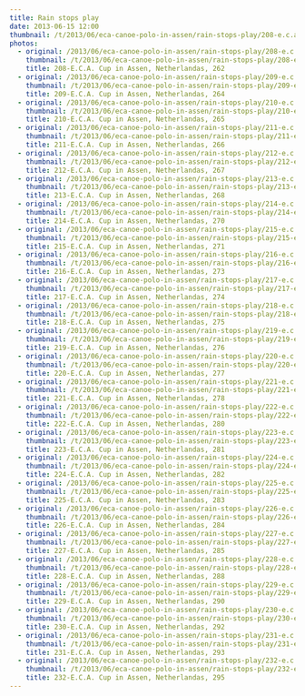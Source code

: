 ```yaml
---
title: Rain stops play
date: 2013-06-15 12:00
thumbnail: /t/2013/06/eca-canoe-polo-in-assen/rain-stops-play/208-e.c.a.-cup-in-assen-netherlandas-262.jpg
photos:
  - original: /2013/06/eca-canoe-polo-in-assen/rain-stops-play/208-e.c.a.-cup-in-assen-netherlandas-262.jpg
    thumbnail: /t/2013/06/eca-canoe-polo-in-assen/rain-stops-play/208-e.c.a.-cup-in-assen-netherlandas-262.jpg
    title: 208-E.C.A. Cup in Assen, Netherlandas, 262
  - original: /2013/06/eca-canoe-polo-in-assen/rain-stops-play/209-e.c.a.-cup-in-assen-netherlandas-264.jpg
    thumbnail: /t/2013/06/eca-canoe-polo-in-assen/rain-stops-play/209-e.c.a.-cup-in-assen-netherlandas-264.jpg
    title: 209-E.C.A. Cup in Assen, Netherlandas, 264
  - original: /2013/06/eca-canoe-polo-in-assen/rain-stops-play/210-e.c.a.-cup-in-assen-netherlandas-265.jpg
    thumbnail: /t/2013/06/eca-canoe-polo-in-assen/rain-stops-play/210-e.c.a.-cup-in-assen-netherlandas-265.jpg
    title: 210-E.C.A. Cup in Assen, Netherlandas, 265
  - original: /2013/06/eca-canoe-polo-in-assen/rain-stops-play/211-e.c.a.-cup-in-assen-netherlandas-266.jpg
    thumbnail: /t/2013/06/eca-canoe-polo-in-assen/rain-stops-play/211-e.c.a.-cup-in-assen-netherlandas-266.jpg
    title: 211-E.C.A. Cup in Assen, Netherlandas, 266
  - original: /2013/06/eca-canoe-polo-in-assen/rain-stops-play/212-e.c.a.-cup-in-assen-netherlandas-267.jpg
    thumbnail: /t/2013/06/eca-canoe-polo-in-assen/rain-stops-play/212-e.c.a.-cup-in-assen-netherlandas-267.jpg
    title: 212-E.C.A. Cup in Assen, Netherlandas, 267
  - original: /2013/06/eca-canoe-polo-in-assen/rain-stops-play/213-e.c.a.-cup-in-assen-netherlandas-268.jpg
    thumbnail: /t/2013/06/eca-canoe-polo-in-assen/rain-stops-play/213-e.c.a.-cup-in-assen-netherlandas-268.jpg
    title: 213-E.C.A. Cup in Assen, Netherlandas, 268
  - original: /2013/06/eca-canoe-polo-in-assen/rain-stops-play/214-e.c.a.-cup-in-assen-netherlandas-270.jpg
    thumbnail: /t/2013/06/eca-canoe-polo-in-assen/rain-stops-play/214-e.c.a.-cup-in-assen-netherlandas-270.jpg
    title: 214-E.C.A. Cup in Assen, Netherlandas, 270
  - original: /2013/06/eca-canoe-polo-in-assen/rain-stops-play/215-e.c.a.-cup-in-assen-netherlandas-271.jpg
    thumbnail: /t/2013/06/eca-canoe-polo-in-assen/rain-stops-play/215-e.c.a.-cup-in-assen-netherlandas-271.jpg
    title: 215-E.C.A. Cup in Assen, Netherlandas, 271
  - original: /2013/06/eca-canoe-polo-in-assen/rain-stops-play/216-e.c.a.-cup-in-assen-netherlandas-273.jpg
    thumbnail: /t/2013/06/eca-canoe-polo-in-assen/rain-stops-play/216-e.c.a.-cup-in-assen-netherlandas-273.jpg
    title: 216-E.C.A. Cup in Assen, Netherlandas, 273
  - original: /2013/06/eca-canoe-polo-in-assen/rain-stops-play/217-e.c.a.-cup-in-assen-netherlandas-274.jpg
    thumbnail: /t/2013/06/eca-canoe-polo-in-assen/rain-stops-play/217-e.c.a.-cup-in-assen-netherlandas-274.jpg
    title: 217-E.C.A. Cup in Assen, Netherlandas, 274
  - original: /2013/06/eca-canoe-polo-in-assen/rain-stops-play/218-e.c.a.-cup-in-assen-netherlandas-275.jpg
    thumbnail: /t/2013/06/eca-canoe-polo-in-assen/rain-stops-play/218-e.c.a.-cup-in-assen-netherlandas-275.jpg
    title: 218-E.C.A. Cup in Assen, Netherlandas, 275
  - original: /2013/06/eca-canoe-polo-in-assen/rain-stops-play/219-e.c.a.-cup-in-assen-netherlandas-276.jpg
    thumbnail: /t/2013/06/eca-canoe-polo-in-assen/rain-stops-play/219-e.c.a.-cup-in-assen-netherlandas-276.jpg
    title: 219-E.C.A. Cup in Assen, Netherlandas, 276
  - original: /2013/06/eca-canoe-polo-in-assen/rain-stops-play/220-e.c.a.-cup-in-assen-netherlandas-277.jpg
    thumbnail: /t/2013/06/eca-canoe-polo-in-assen/rain-stops-play/220-e.c.a.-cup-in-assen-netherlandas-277.jpg
    title: 220-E.C.A. Cup in Assen, Netherlandas, 277
  - original: /2013/06/eca-canoe-polo-in-assen/rain-stops-play/221-e.c.a.-cup-in-assen-netherlandas-278.jpg
    thumbnail: /t/2013/06/eca-canoe-polo-in-assen/rain-stops-play/221-e.c.a.-cup-in-assen-netherlandas-278.jpg
    title: 221-E.C.A. Cup in Assen, Netherlandas, 278
  - original: /2013/06/eca-canoe-polo-in-assen/rain-stops-play/222-e.c.a.-cup-in-assen-netherlandas-280.jpg
    thumbnail: /t/2013/06/eca-canoe-polo-in-assen/rain-stops-play/222-e.c.a.-cup-in-assen-netherlandas-280.jpg
    title: 222-E.C.A. Cup in Assen, Netherlandas, 280
  - original: /2013/06/eca-canoe-polo-in-assen/rain-stops-play/223-e.c.a.-cup-in-assen-netherlandas-281.jpg
    thumbnail: /t/2013/06/eca-canoe-polo-in-assen/rain-stops-play/223-e.c.a.-cup-in-assen-netherlandas-281.jpg
    title: 223-E.C.A. Cup in Assen, Netherlandas, 281
  - original: /2013/06/eca-canoe-polo-in-assen/rain-stops-play/224-e.c.a.-cup-in-assen-netherlandas-282.jpg
    thumbnail: /t/2013/06/eca-canoe-polo-in-assen/rain-stops-play/224-e.c.a.-cup-in-assen-netherlandas-282.jpg
    title: 224-E.C.A. Cup in Assen, Netherlandas, 282
  - original: /2013/06/eca-canoe-polo-in-assen/rain-stops-play/225-e.c.a.-cup-in-assen-netherlandas-283.jpg
    thumbnail: /t/2013/06/eca-canoe-polo-in-assen/rain-stops-play/225-e.c.a.-cup-in-assen-netherlandas-283.jpg
    title: 225-E.C.A. Cup in Assen, Netherlandas, 283
  - original: /2013/06/eca-canoe-polo-in-assen/rain-stops-play/226-e.c.a.-cup-in-assen-netherlandas-284.jpg
    thumbnail: /t/2013/06/eca-canoe-polo-in-assen/rain-stops-play/226-e.c.a.-cup-in-assen-netherlandas-284.jpg
    title: 226-E.C.A. Cup in Assen, Netherlandas, 284
  - original: /2013/06/eca-canoe-polo-in-assen/rain-stops-play/227-e.c.a.-cup-in-assen-netherlandas-285.jpg
    thumbnail: /t/2013/06/eca-canoe-polo-in-assen/rain-stops-play/227-e.c.a.-cup-in-assen-netherlandas-285.jpg
    title: 227-E.C.A. Cup in Assen, Netherlandas, 285
  - original: /2013/06/eca-canoe-polo-in-assen/rain-stops-play/228-e.c.a.-cup-in-assen-netherlandas-288.jpg
    thumbnail: /t/2013/06/eca-canoe-polo-in-assen/rain-stops-play/228-e.c.a.-cup-in-assen-netherlandas-288.jpg
    title: 228-E.C.A. Cup in Assen, Netherlandas, 288
  - original: /2013/06/eca-canoe-polo-in-assen/rain-stops-play/229-e.c.a.-cup-in-assen-netherlandas-290.jpg
    thumbnail: /t/2013/06/eca-canoe-polo-in-assen/rain-stops-play/229-e.c.a.-cup-in-assen-netherlandas-290.jpg
    title: 229-E.C.A. Cup in Assen, Netherlandas, 290
  - original: /2013/06/eca-canoe-polo-in-assen/rain-stops-play/230-e.c.a.-cup-in-assen-netherlandas-292.jpg
    thumbnail: /t/2013/06/eca-canoe-polo-in-assen/rain-stops-play/230-e.c.a.-cup-in-assen-netherlandas-292.jpg
    title: 230-E.C.A. Cup in Assen, Netherlandas, 292
  - original: /2013/06/eca-canoe-polo-in-assen/rain-stops-play/231-e.c.a.-cup-in-assen-netherlandas-293.jpg
    thumbnail: /t/2013/06/eca-canoe-polo-in-assen/rain-stops-play/231-e.c.a.-cup-in-assen-netherlandas-293.jpg
    title: 231-E.C.A. Cup in Assen, Netherlandas, 293
  - original: /2013/06/eca-canoe-polo-in-assen/rain-stops-play/232-e.c.a.-cup-in-assen-netherlandas-295.jpg
    thumbnail: /t/2013/06/eca-canoe-polo-in-assen/rain-stops-play/232-e.c.a.-cup-in-assen-netherlandas-295.jpg
    title: 232-E.C.A. Cup in Assen, Netherlandas, 295
---
```

